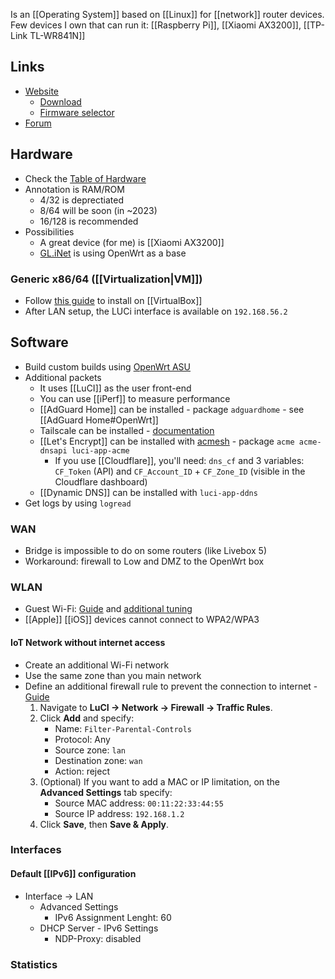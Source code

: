 Is an [[Operating System]] based on [[Linux]] for [[network]] router devices.
Few devices I own that can run it: [[Raspberry Pi]], [[Xiaomi AX3200]], [[TP-Link TL-WR841N]]
## Links
- [Website](https://openwrt.org/)
	- [Download](https://downloads.openwrt.org/)
	- [Firmware selector](https://firmware-selector.openwrt.org/)
- [Forum](https://forum.openwrt.org/)
## Hardware
- Check the [Table of Hardware](https://openwrt.org/toh/start)
- Annotation is RAM/ROM
	- 4/32 is deprectiated
	- 8/64 will be soon (in ~2023)
	- 16/128 is recommended
- Possibilities
	- A great device (for me) is [[Xiaomi AX3200]]
	- [GL.iNet](https://www.gl-inet.com/) is using OpenWrt as a base
### Generic x86/64 ([[Virtualization|VM]])
- Follow [this guide](https://openwrt.org/docs/guide-user/virtualization/virtualbox-vm) to install on [[VirtualBox]]
- After LAN setup, the LUCi interface is available on `192.168.56.2`
## Software
- Build custom builds using [OpenWrt ASU](https://github.com/openwrt/asu)
- Additional packets
	- It uses [[LuCI]] as the user front-end
	- You can use [[iPerf]] to measure performance
	- [[AdGuard Home]] can be installed - package `adguardhome` - see [[AdGuard Home#OpenWrt]]
	- Tailscale can be installed - [documentation](https://openwrt.org/docs/guide-user/services/vpn/tailscale/start)
	- [[Let's Encrypt]] can be installed with [acmesh](https://github.com/acmesh-official/acme.sh/wiki/dnsapi) - package `acme acme-dnsapi luci-app-acme`
		- If you use [[Cloudflare]], you'll need: `dns_cf` and 3 variables: `CF_Token` (API) and `CF_Account_ID` + `CF_Zone_ID` (visible in the Cloudflare dashboard)
	- [[Dynamic DNS]] can be installed with `luci-app-ddns`
- Get logs by using `logread`
### WAN
- Bridge is impossible to do on some routers (like Livebox 5)
- Workaround: firewall to Low and DMZ to the OpenWrt box
### WLAN
- Guest Wi-Fi: [Guide](https://openwrt.org/docs/guide-user/network/wifi/guestwifi/guest-wlan) and [additional tuning](https://openwrt.org/docs/guide-user/network/wifi/guestwifi/extras)
- [[Apple]] [[iOS]] devices cannot connect to WPA2/WPA3
#### IoT Network without internet access
- Create an additional Wi-Fi network
- Use the same zone than you main network
- Define an additional firewall rule to prevent the connection to internet - [Guide](https://openwrt.org/docs/guide-user/firewall/fw3_configurations/fw3_parent_controls#web_interface_instructions)
	1.  Navigate to **LuCI → Network → Firewall → Traffic Rules**.
	2.  Click **Add** and specify:
	    -   Name: `Filter-Parental-Controls`
	    -   Protocol: Any
	    -   Source zone: `lan`
	    -   Destination zone: `wan`
	    -   Action: reject
	3.  (Optional) If you want to add a MAC or IP limitation, on the **Advanced Settings** tab specify:
	    -   Source MAC address: `00:11:22:33:44:55`
	    -   Source IP address: `192.168.1.2`
	4.  Click **Save**, then **Save & Apply**.
### Interfaces
#### Default [[IPv6]] configuration
- Interface → LAN
	- Advanced Settings
		- IPv6 Assignment Lenght: 60
	- DHCP Server - IPv6 Settings
		- NDP-Proxy: disabled
### Statistics
